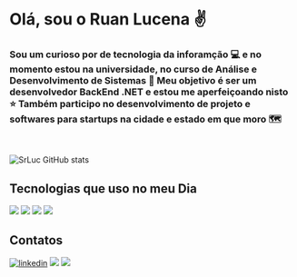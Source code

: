 # Olá, sou o Ruan Lucena ✌️

### Sou um curioso por de tecnologia da inforamção 💻 e no momento estou na universidade, no curso de Análise e Desenvolvimento de Sistemas 🤖 Meu objetivo é ser um desenvolvedor BackEnd .NET e estou me aperfeiçoando nisto ⭐ Também participo no desenvolvimento de projeto e softwares para startups na cidade e estado em que moro 🗺️
<br>

![SrLuc GitHub stats](https://github-readme-stats.vercel.app/api?username=SrLuc&show_icons=true&theme=dracula)

## Tecnologias que uso no meu Dia
![](https://img.shields.io/badge/C-00599C?style=for-the-badge&logo=c&logoColor=white)
![](https://img.shields.io/badge/C%2B%2B-00599C?style=for-the-badge&logo=c%2B%2B&logoColor=white)
![](https://img.shields.io/badge/HTML5-E34F26?style=for-the-badge&logo=html5&logoColor=white)
![](https://img.shields.io/badge/MySQL-00000F?style=for-the-badge&logo=mysql&logoColor=white)

## Contatos 

[![linkedin](https://img.shields.io/badge/LinkedIn-0077B5?style=for-the-badge&logo=linkedin&logoColor=white)](linkedin.com/in/ruan-lucena-387623232)
[![](https://img.shields.io/badge/WhatsApp-25D366?style=for-the-badge&logo=whatsapp&logoColor=white)](81996271309)
[![](https://img.shields.io/badge/Gmail-D14836?style=for-the-badge&logo=gmail&logoColor=white)](ruanlucenaramos@gmail.com)


